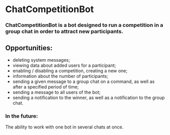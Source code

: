 # **ChatCompetitionBot**
### ChatCompetitionBot is a bot designed to run a competition in a group chat in order to attract new participants.
## Opportunities:
* deleting system messages;
* viewing data about added users for a participant;
* enabling / disabling a competition, creating a new one;
* information about the number of participants;
* sending a given message to a group chat on a command, as well as after a specified period of time;
* sending a message to all users of the bot;
* sending a notification to the winner, as well as a notification to the group chat.
 ### **In the future:** 
 The ability to work with one bot in several chats at once.
